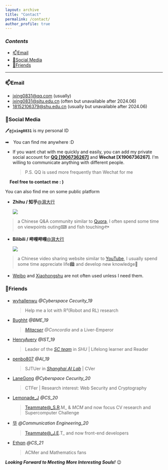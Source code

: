 ```yaml
---
layout: archive
title: "Contact"
permalink: /contact/
author_profile: true
---
```


### _Contents_

* [📫Email](#📫email)
* [📶Social Media](#📶social-media)
* [🤝Friends](#🤝friends)

---

### 📫Email

- [jxing0831@qq.com](mailto:jxing0831@qq.com) (usually)
- [jxing0831@sjtu.edu.cn](mailto:jxing0831@sjtu.edu.cn) (often but unavailable after 2024.06)
- [18152106379@shu.edu.cn](mailto:18152106379@shu.edu.cn) (usually but unavailable after 2024.06)

### 📶Social Media

 🖊**`@jxing0831`** is my personal ID

➡&emsp;You can find me anywhere :D

- If you want chat with me quickly and easily, 
you can add my private social account for **[QQ [1906736267]](https://tool.gljlw.com/qq/?qq=1906736267)** and **Wechat [X1906736267]**.
I'm willing to communicate anything with different people.
  > P.S. QQ is used more frequently than Wechat for me  

&emsp;**Feel free to contact me : )**

You can also find me on some public platform

- **Zhihu / 知乎**[@湃大行](https://www.zhihu.com/people/jxing0831)   

  <a href="https://www.zhihu.com/people/jxing0831"><img src="https://img.shields.io/badge/Zhihu-@湃大行-blue"></a>
> a Chinese Q&A community similar to [Quora](https://www.quora.com), I often spend some time on viewpoints outing⌨ and fish touching🐟

- **Bilibili / 哔哩哔哩**[@湃大行](https://space.bilibili.com/359983089) 
        
  <a href="https://space.bilibili.com/359983089"><img src="https://img.shields.io/badge/Bilibili-@湃大行-ff69b4"></a>
> a Chinese video sharing website similar to [YouTube](https://youtube.com), I usually spend some time appreciate life🏙️ and develop new knowledge📔

- [Weibo](https://weibo.com/jxing0831) and [Xiaohongshu](https://www.xiaohongshu.com/user/profile/622b577b000000002102b32f?xhsshare=CopyLink&appuid=622b577b000000002102b32f&apptime=1665072716) are not often used unless I need them.


### 🤝Friends

#### 

- [wyhallenwu](https://wyhallenwu.github.io/) _@Cyberspace Cecurity_19_
  > Help me a lot with R²(Robot and RL) research

- [Bughht](https://bughht.github.io/) _@BME_19_
  > [_Mitacser_](https://www.mitacs.ca/) _@Concordia_ and a Liver-Emperor 

- [HenryAvery](https://www.zhihu.com/people/da-sheng-qi-tian-85) _@IST_19_
  > Leader of the [_SC team_](https://shusct.netlify.app/)  in _SHU_ | Lifelong learner and Reader

- [penbo807](https://pengbo807.github.io/) _@AI_19_
  > SJTUer in [_Shanghai AI Lab_](https://www.shlab.org.cn/) | CVer

- [LaneGong](https://lanegong.github.io/) _@Cyberspace Cecurity_20_
  > CTFer | Research interest: Web Security and Cryptography

- [Lemonade_J](Jhttps://lemonadejj.github.io) _@CS_20_
  >Teammate@_S.R.M_ & _MCM_ and now focus CV research and Supercomputer Challenge

- [华](https://github.com/20empty) _@Communication Engineering_20_
  > Teammate@_J.E.T_ and now front-end developers

- [Ετhαη](https://ethanh3514.github.io/) _@CS_21_  
  > ACMer and Mathematics fans
   
 _**Looking Forward to Meeting More Interesting Souls!**_ 😉